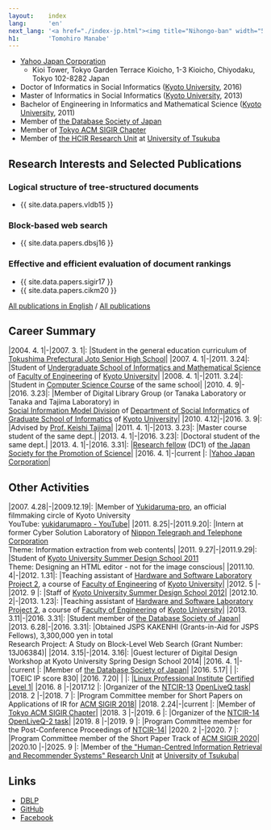 ```yaml
---
layout:    index
lang:      'en'
next_lang: '<a href="./index-jp.html"><img title="Nihongo-ban" width="56" height="16" src="/nihongo-ban.png" /></a>'
h1:        'Tomohiro Manabe'
---
```


*   [Yahoo Japan Corporation](http://docs.yahoo.co.jp/info/en/)
    *   Kioi Tower, Tokyo Garden Terrace Kioicho, 1-3 Kioicho, Chiyodaku, Tokyo 102-8282 Japan
*   Doctor of Informatics in Social Informatics ([Kyoto University](http://www.kyoto-u.ac.jp/en/), 2016)
*   Master of Informatics in Social Informatics ([Kyoto University](http://www.kyoto-u.ac.jp/en/), 2013)
*   Bachelor of Engineering in Informatics and Mathematical Science ([Kyoto University](http://www.kyoto-u.ac.jp/en/), 2011)
*   Member of [the Database Society of Japan](http://www.dbsj.org/en/)
*   Member of [Tokyo ACM SIGIR Chapter](http://sigir.jp/)
*   Member of [the HCIR Research Unit](https://hcir.slis.tsukuba.ac.jp/) at [University of Tsukuba](http://www.tsukuba.ac.jp/en/)


## Research Interests and Selected Publications

### Logical structure of tree-structured documents
*   {{ site.data.papers.vldb15 }}

### Block-based web search
*   {{ site.data.papers.dbsj16 }}

### Effective and efficient evaluation of document rankings
*   {{ site.data.papers.sigir17 }}
*   {{ site.data.papers.cikm20 }}

[All publications in English](./papers.html) / [All publications](./papers-jp.html)


## Career Summary

|2004. 4. 1|-|2007. 3. 1|: |Student in the general education curriculum of [Tokushima Prefectural Joto Senior High School](http://joto-hs.tokushima-ec.ed.jp/English/)|
|2007. 4. 1|-|2011. 3.24|: |Student of [Undergraduate School of Informatics and Mathematical Science](http://www.s-im.t.kyoto-u.ac.jp/en) of [Faculty of Engineering](http://www.t.kyoto-u.ac.jp/en) of [Kyoto University](http://www.kyoto-u.ac.jp/en/)|
|2008. 4. 1|-|2011. 3.24|: |Student in [Computer Science Course](http://www.s-im.t.kyoto-u.ac.jp/com/en/) of the same school|
|2010. 4. 9|-|2016. 3.23|: |Member of Digital Library Group (or Tanaka Laboratory or Tanaka and Tajima Laboratory) in<br />[Social Information Model Division](http://www.soc.i.kyoto-u.ac.jp/en/course/) of [Department of Social Informatics](http://www.soc.i.kyoto-u.ac.jp/en/) of [Graduate School of Informatics](http://www.i.kyoto-u.ac.jp/en/) of [Kyoto University](http://www.kyoto-u.ac.jp/en/)|
|2010. 4.12|-|2016. 3. 9|: |Advised by [Prof. Keishi Tajima](http://www.dl.soc.i.kyoto-u.ac.jp/~tajima/)|
|2011. 4. 1|-|2013. 3.23|: |Master course student of the same dept.|
|2013. 4. 1|-|2016. 3.23|: |Doctoral student of the same dept.|
|2013. 4. 1|-|2016. 3.31|: |[Research fellow](http://www.jsps.go.jp/english/e-pd/) (DC1) of [the Japan Society for the Promotion of Science](http://www.jsps.go.jp/english/)|
|2016. 4. 1|-|current   |: |[Yahoo Japan Corporation](http://docs.yahoo.co.jp/info/en/)|


## Other Activities

|2007. 4.28|-|2009.12.19|: |Member of [Yukidaruma-pro](http://yukidarumapro.jpn.org/), an official filmmaking circle of Kyoto University<br />YouTube: [yukidarumapro - YouTube](http://www.youtube.com/user/yukidarumapro)|
|2011. 8.25|-|2011.9.20|: |Intern at former Cyber Solution Laboratory of [Nippon Telegraph and Telephone Corporation](http://www.ntt.co.jp/about_e/corporatedata.html)<br/>Theme: Information extraction from web contents|
|2011. 9.27|-|2011.9.29|: |Student of [Kyoto University Summer Design School 2011](http://www.ai.soc.i.kyoto-u.ac.jp/design/en/)<br/>Theme: Designing an HTML editor - not for the image conscious|
|2011.10. 4|-|2012. 1.31|: |Teaching assistant of [Hardware and Software Laboratory Project 2](http://www.t.kyoto-u.ac.jp/syllabus-s/?mode=subject&lang=en&year=2011&b=5&c=90220), a course of [Faculty of Engineering](http://www.t.kyoto-u.ac.jp/en) of [Kyoto University](http://www.kyoto-u.ac.jp/en/)|
|2012. 5   |-|2012. 9   |: |Staff of [Kyoto University Summer Design School 2012](http://www.dl.kuis.kyoto-u.ac.jp/summer_design2012/-/en/)|
|2012.10. 2|-|2013. 1.23|: |Teaching assistant of [Hardware and Software Laboratory Project 2](http://www.t.kyoto-u.ac.jp/syllabus-s/?mode=subject&lang=en&year=2012&b=5&c=90220), a course of [Faculty of Engineering](http://www.t.kyoto-u.ac.jp/en) of [Kyoto University](http://www.kyoto-u.ac.jp/en/)|
|2013. 3.11|-|2016. 3.31|: |Student member of [the Database Society of Japan](http://www.dbsj.org/en/)|
|2013. 6.28|-|2016. 3.31|: |Obtained JSPS KAKENHI (Grants-in-Aid for JSPS Fellows), 3,300,000 yen in total<br />Research Project: A Study on Block-Level Web Search (Grant Number: 13J06384)|
|2014. 3.15|-|2014. 3.16|: |Guest lecturer of Digital Design Workshop at Kyoto University Spring Design School 2014|
|2016. 4. 1|-|current   |: |Member of [the Database Society of Japan](http://www.dbsj.org/en/)|
|2016. 5.17| |          |: |TOEIC IP score 830|
|2016. 7.20| |          |: |[Linux Professional Institute](https://www.lpi.org/) [Certified Level 1](https://www.lpi.org/certification/get-certified-lpi/lpic-1-linux-server-professional/)|
|2016. 8   |-|2017.12   |: |Organizer of the [NTCIR-13](http://research.nii.ac.jp/ntcir/ntcir-13/) [OpenLiveQ task](http://www.openliveq.net/?locale=en)|
|2018. 2   |-|2018. 7   |: |Program Committee member for Short Papers on Applications of IR for [ACM SIGIR 2018](http://sigir.org/sigir2018/)|
|2018. 2.24|-|current   |: |Member of [Tokyo ACM SIGIR Chapter](http://sigir.jp/)|
|2018. 3   |-|2019. 6   |: |Organizer of the [NTCIR-14](http://research.nii.ac.jp/ntcir/ntcir-14/) [OpenLiveQ-2 task](http://www.openliveq.net/?locale=en)|
|2019. 8   |-|2019. 9   |: |Program Committee member for the Post-Conference Proceedings of [NTCIR-14](http://research.nii.ac.jp/ntcir/ntcir-14/)|
|2020. 2   |-|2020. 7   |: |Program Committee member of the Short Paper Track of [ACM SIGIR 2020](http://sigir.org/sigir2020/)|
|2020.10   |-|2025. 9   |: |Member of [the "Human-Centred Information Retrieval and Recommender Systems" Research Unit](https://hcir.slis.tsukuba.ac.jp/) at [University of Tsukuba](http://www.tsukuba.ac.jp/en/)|


## Links

*   [DBLP](http://dblp.uni-trier.de/pers/hd/m/Manabe:Tomohiro)
*   [GitHub](https://github.com/tmanabe)
*   [Facebook](https://www.facebook.com/manabe.pdx)
